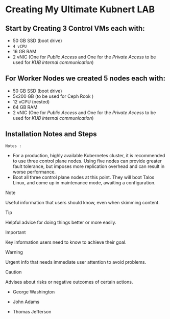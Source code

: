 # Creating My Ultimate Kubnert LAB

**Start by Creating 3 Control VMs each with:**
---
   - 50 GB SSD (boot drive)
   - `4 vCPU`
   - 16 GB RAM
   - 2 vNIC (One for _Public Access_ and One for the _Private Access_ to be used for _KUB internal communication_)

**For Worker Nodes we created 5 nodes each with:**
---
   - 50 GB SSD (boot drive)
   - 5x200 GB (to be used for Ceph Rook )
   - 12 vCPU (nested)
   - 64 GB RAM
   - 2 vNIC (One for _Public Access_ and One for the _Private Access_ to be used for _KUB internal communication_)

**Installation Notes and Steps**
---
`Notes :`
- For a production, highly available Kubernetes cluster, it is recommended to use three control plane nodes. Using five nodes can provide greater fault tolerance, but imposes more replication overhead and can result in worse performance.
- Boot all three control plane nodes at this point. They will boot Talos Linux, and come up in maintenance mode, awaiting a configuration.





> [!NOTE]
> Useful information that users should know, even when skimming content.

> [!TIP]
> Helpful advice for doing things better or more easily.

> [!IMPORTANT]
> Key information users need to know to achieve their goal.

> [!WARNING]
> Urgent info that needs immediate user attention to avoid problems.

> [!CAUTION]
> Advises about risks or negative outcomes of certain actions.

- George Washington
* John Adams
+ Thomas Jefferson
